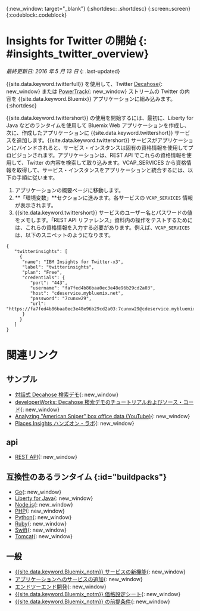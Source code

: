 {:new_window: target="_blank"}
{:shortdesc: .shortdesc}
{:screen:.screen}
{:codeblock:.codeblock}

# Insights for Twitter の開始 {: #insights_twitter_overview}

*最終更新日: 2016 年 5 月 13 日*
{: .last-updated}

{{site.data.keyword.twitterfull}} を使用して、Twitter [Decahose](http://support.gnip.com/apis/firehose/overview.html){: new_window} または [PowerTrack](http://support.gnip.com/apis/powertrack/overview.html){: new_window} ストリームの Twitter の内容を {{site.data.keyword.Bluemix}} アプリケーションに組み込みます。
{:shortdesc}

{{site.data.keyword.twittershort}} の使用を開始するには、最初に、Liberty for Java などのランタイムを使用して Bluemix Web アプリケーションを作成し、次に、作成したアプリケーションに {{site.data.keyword.twittershort}} サービスを追加します。{{site.data.keyword.twittershort}} サービスがアプリケーションにバインドされると、サービス・インスタンスは固有の資格情報を使用してプロビジョンされます。アプリケーションは、REST API でこれらの資格情報を使用して、Twitter の内容を検索して取り込みます。VCAP_SERVICES から資格情報を取得して、サービス・インスタンスをアプリケーションと統合するには、以下の手順に従います。

1. アプリケーションの概要ページに移動します。
2. **「環境変数」**セクションに進みます。各サービスの `VCAP_SERVICES` 情報が表示されます。
3. {{site.data.keyword.twittershort}} サービスのユーザー名とパスワードの値をメモします。「REST API リファレンス」資料内の操作をテストするためには、これらの資格情報を入力する必要があります。例えば、`VCAP_SERVICES` は、以下のスニペットのようになります。

```
{  
   "twitterinsights": [    
     {      
      "name": "IBM Insights for Twitter-x3",
      "label": "twitterinsights",
      "plan": "Free",
      "credentials": {
         "port": "443",
         "username": "fa7fed4b86baa0ec3e48e96b29cd2a03",
         "host": "cdeservice.mybluemix.net",
         "password": "7cunxw29",
         "url": "https://fa7fed4b86baa0ec3e48e96b29cd2a03:7cunxw29@cdeservice.mybluemix.net"
      }
     }  
   ]
}
```

<!--
## Adding Insights for Twitter to your application {: #adding_twitter}

The following instructions guide you through the process of creating an application, binding the application to the {{site.data.keyword.twittershort}} service, and retrieving the service credentials to interact with REST API operations in the provided API reference documentation.

### Create an application
For demonstration purposes, you'll create an application using the Liberty for Java&trade;  runtime, but the general process described below can be applied to other runtimes. If you don't have an existing application, click **CREATE AN APP** in the dashboard. When asked to confirm the type of app, click **WEB**.

1. Open the **Catalog** menu.
2. From the **Runtimes** section, click **Liberty for Java**.
3. Click **Create**.
4. In the **App Name** field, specify the name of your app.
5. Click **Finish**. Wait for your application to provision.

### Add the Insights for Twitter service
Follow these steps to add the {{site.data.keyword.twittershort}} service to your app.

1. Open the **Catalog** menu.
2. From the **Data & Analytics** section, click the {{site.data.keyword.twittershort}} tile.
3. In the **App** field, select the name of your app.
4. Click **Create**.
5. When prompted, click **Restage** to restart your application.
-->

# 関連リンク
## サンプル
* [対話式 Decahose 検索デモ](https://cdetestapp.mybluemix.net/){: new_window}
* [developerWorks: Decahose 検索デモのチュートリアルおよびソース・コード](http://www.ibm.com/developerworks/cloud/library/cl-twitter-search-insights-bluemix-trs/index.html){: new_window}
* [Analyzing "American Sniper" box office data (YouTube)](https://www.youtube.com/watch?v=Gfk5quglXvI){: new_window}
* [Places Insights ハンズオン・ラボ](https://github.com/IBM-Bluemix/places-insights-lab){: new_window}

## api
* [REST API](https://cdeservice.{APPDomain}/rest-api/){: new_window}

## 互換性のあるランタイム {:id="buildpacks"}
* [Go](https://console.{DomainName}/docs/runtimes/go/index.html){: new_window}
* [Liberty for Java](https://console.{DomainName}/docs/runtimes/liberty/index.html){: new_window}
* [Node.js](https://console.{DomainName}/docs/runtimes/nodejs/index.html){: new_window}
* [PHP](https://console.{DomainName}/docs/runtimes/php/index.html){: new_window}
* [Python](https://console.{DomainName}/docs/runtimes/python/index.html){: new_window}
* [Ruby](https://console.{DomainName}/docs/runtimes/ruby/index.html){: new_window}
* [Swift](https://console.{DomainName}/docs/runtimes/swift/index.html){: new_window}
* [Tomcat](https://console.{DomainName}/docs/runtimes/tomcat/index.html){: new_window}

## 一般
* [{{site.data.keyword.Bluemix_notm}} サービスの新機能](http://www.ng.bluemix.net/docs/whatsnew/index.html#services_category){: new_window}
* [アプリケーションへのサービスの追加](../reqnsi.html){: new_window}
* [エンドツーエンド開発](https://console.{DomainName}/docs/cfapps/ee.html){: new_window}
* [{{site.data.keyword.Bluemix_notm}} 価格設定シート](https://console.{DomainName}/pricing/){: new_window}
* [{{site.data.keyword.Bluemix_notm}} の前提条件](https://developer.ibm.com/bluemix/support/#prereqs){: new_window}

